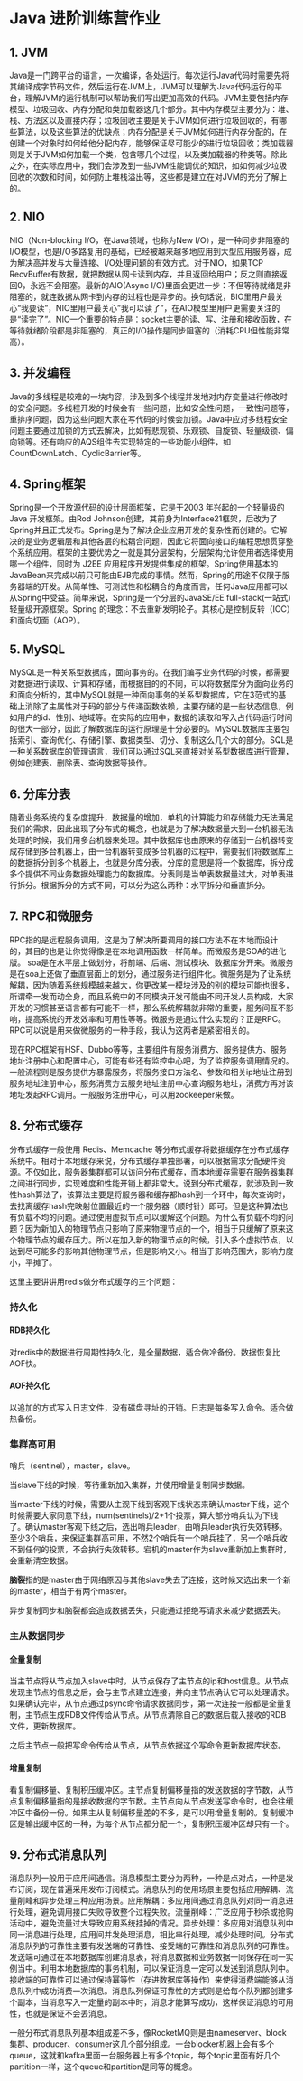 # Java 进阶训练营作业

## 1. JVM

​	Java是一门跨平台的语言，一次编译，各处运行。每次运行Java代码时需要先将其编译成字节码文件，然后运行在JVM上，JVM可以理解为Java代码运行的平台，理解JVM的运行机制可以帮助我们写出更加高效的代码。JVM主要包括内存模型、垃圾回收、内存分配和类加载器这几个部分。其中内存模型主要分为：堆、栈、方法区以及直接内存；垃圾回收主要是关于JVM如何进行垃圾回收的，有哪些算法，以及这些算法的优缺点；内存分配是关于JVM如何进行内存分配的，在创建一个对象时如何给他分配内存，能够保证尽可能少的进行垃圾回收；类加载器则是关于JVM如何加载一个类，包含哪几个过程，以及类加载器的种类等。除此之外，在实际应用中，我们会涉及到一些JVM性能调优的知识，如如何减少垃圾回收的次数和时间，如何防止堆栈溢出等，这些都是建立在对JVM的充分了解上的。



## 2. NIO

NIO（Non-blocking I/O，在Java领域，也称为New I/O），是一种同步非阻塞的I/O模型，也是I/O多路复用的基础，已经被越来越多地应用到大型应用服务器，成为解决高并发与大量连接、I/O处理问题的有效方式。对于NIO，如果TCP RecvBuffer有数据，就把数据从网卡读到内存，并且返回给用户；反之则直接返回0，永远不会阻塞。最新的AIO(Async I/O)里面会更进一步：不但等待就绪是非阻塞的，就连数据从网卡到内存的过程也是异步的。换句话说，BIO里用户最关心“我要读”，NIO里用户最关心”我可以读了”，在AIO模型里用户更需要关注的是“读完了”。NIO一个重要的特点是：socket主要的读、写、注册和接收函数，在等待就绪阶段都是非阻塞的，真正的I/O操作是同步阻塞的（消耗CPU但性能非常高）。

## 3. 并发编程

Java的多线程是较难的一块内容，涉及到多个线程并发地对内存变量进行修改时的安全问题。多线程开发的时候会有一些问题，比如安全性问题，一致性问题等，重排序问题，因为这些问题大家在写代码的时候会加锁。Java中应对多线程安全问题主要通过加锁的方式去解决，比如有悲观锁、乐观锁、自旋锁、轻量级锁、偏向锁等。还有响应的AQS组件去实现特定的一些功能小组件，如CountDownLatch、CyclicBarrier等。



## 4. Spring框架

Spring是一个开放源代码的设计层面框架，它是于2003 年兴起的一个轻量级的Java 开发框架。由Rod Johnson创建，其前身为Interface21框架，后改为了Spring并且正式发布。Spring是为了解决企业应用开发的复杂性而创建的。它解决的是业务逻辑层和其他各层的松耦合问题，因此它将面向接口的编程思想贯穿整个系统应用。框架的主要优势之一就是其分层架构，分层架构允许使用者选择使用哪一个组件，同时为 J2EE 应用程序开发提供集成的框架。Spring使用基本的JavaBean来完成以前只可能由EJB完成的事情。然而，Spring的用途不仅限于服务器端的开发。从简单性、可测试性和松耦合的角度而言，任何Java应用都可以从Spring中受益。简单来说，Spring是一个分层的JavaSE/EE full-stack(一站式) 轻量级开源框架。Spring 的理念：不去重新发明轮子。其核心是控制反转（IOC）和面向切面（AOP）。



## 5. MySQL

MySQL是一种关系型数据库，面向事务的。在我们编写业务代码的时候，都需要对数据进行读取、计算和存储，而根据目的的不同，可以将数据库分为面向业务的和面向分析的，其中MySQL就是一种面向事务的关系型数据库，它在3范式的基础上消除了主属性对于码的部分与传递函数依赖，主要存储的是一些状态信息，例如用户的id、性别、地域等。在实际的应用中，数据的读取和写入占代码运行时间的很大一部分，因此了解数据库的运行原理是十分必要的。MySQL数据库主要包括索引、查询优化、存储引擎、数据类型、切分、复制这么几个大的部分。SQL是一种关系数据库的管理语言，我们可以通过SQL来直接对关系型数据库进行管理，例如创建表、删除表、查询数据等操作。



## 6. 分库分表

随着业务系统的复杂度提升，数据量的增加，单机的计算能力和存储能力无法满足我们的需求，因此出现了分布式的概念，也就是为了解决数据量大到一台机器无法处理的时候，我们用多台机器来处理。其中数据库也由原来的存储到一台机器转变成存储到多台机器上，由一台机器转变成多台机器的过程中，需要我们将数据库上的数据拆分到多个机器上，也就是分库分表。分库的意思是将一个数据库，拆分成多个提供不同业务数据处理能力的数据库。分表则是当单表数据量过大，对单表进行拆分。根据拆分的方式不同，可以分为这么两种：水平拆分和垂直拆分。

## 7. RPC和微服务

RPC指的是远程服务调用，这是为了解决所要调用的接口方法不在本地而设计的，其目的也是让你觉得像是在本地调用函数一样简单。而微服务是SOA的进化版。 soa是在水平层上做划分，将前端、后端、测试模块、数据库分开来。微服务是在soa上还做了垂直层面上的划分，通过服务进行组件化。微服务是为了让系统解耦，因为随着系统规模越来越大，你更改某一模块涉及的别的模块可能也很多，所谓牵一发而动全身，而且系统中的不同模块开发可能由不同开发人员构成，大家开发的习惯甚至语言都有可能不一样，那么系统解耦就非常的重要，服务间互不影响，提高系统的开发效率和可用性等等。微服务是通过什么实现的？正是RPC。RPC可以说是用来做微服务的一种手段，我认为这两者是紧密相关的。

现在RPC框架有HSF、Dubbo等等，主要组件有服务消费方、服务提供方、服务地址注册中心和配置中心，可能有些还有监控中心吧，为了监控服务调用情况的。一般流程则是服务提供方暴露服务，将服务接口方法名、参数和相关ip地址注册到服务地址注册中心，服务消费方去服务地址注册中心查询服务地址，消费方再对该地址发起RPC调用。一般服务注册中心，可以用zookeeper来做。

## 8. 分布式缓存

分布式缓存一般使用 Redis、Memcache 等分布式缓存将数据缓存在分布式缓存系统中。相对于本地缓存来说，分布式缓存单独部署，可以根据需求分配硬件资源。不仅如此，服务器集群都可以访问分布式缓存，而本地缓存需要在服务器集群之间进行同步，实现难度和性能开销上都非常大。说到分布式缓存，就涉及到一致性hash算法了，该算法主要是将服务器和缓存都hash到一个环中，每次查询时，去找离缓存hash完映射位置最近的一个服务器（顺时针）即可。但是这种算法也有负载不均的问题。通过使用虚拟节点可以缓解这个问题。为什么有负载不均的问题？因为新加入的物理节点只影响了原来物理节点的一个，相当于只缓解了原来这个物理节点的缓存压力。所以在加入新的物理节点的时候，引入多个虚拟节点，以达到尽可能多的影响其他物理节点，但是影响又小。相当于影响范围大，影响力度小，平摊了。

这里主要讲讲用redis做分布式缓存的三个问题：

### 持久化

#### RDB持久化

对redis中的数据进行周期性持久化，是全量数据，适合做冷备份。数据恢复比AOF快。

#### AOF持久化

以追加的方式写入日志文件，没有磁盘寻址的开销。日志是每条写入命令。适合做热备份。

### 集群高可用

哨兵（sentinel），master，slave。

当slave下线的时候，等待重新加入集群，并使用增量复制同步数据。

当master下线的时候，需要从主观下线到客观下线状态来确认master下线，这个时候需要大家同意下线，num(sentinels)/2+1个投票，算大部分哨兵认为下线了。确认master客观下线之后，选出哨兵leader，由哨兵leader执行失效转移。至少3个哨兵，来保证集群高可用，不然2个哨兵有一个哨兵挂了，另一个哨兵收不到任何的投票，不会执行失效转移。宕机的master作为slave重新加上集群时，会重新清空数据。

**脑裂**指的是master由于网络原因与其他slave失去了连接，这时候又选出来一个新的master，相当于有两个master。

异步复制同步和脑裂都会造成数据丢失，只能通过拒绝写请求来减少数据丢失。

### 主从数据同步

#### 全量复制

当主节点将从节点加入slave中时，从节点保存了主节点的ip和host信息。从节点发现主节点的信息之后，会与主节点建立连接，并向主节点确认它可以处理请求。如果确认完毕，从节点通过psync命令请求数据同步，第一次连接一般都是全量复制，主节点生成RDB文件传给从节点。从节点清除自己的数据后载入接收的RDB文件，更新数据库。

之后主节点一般把写命令传给从节点，从节点依据这个写命令更新数据库状态。

#### 增量复制

看复制偏移量、复制积压缓冲区。主节点复制偏移量指的发送数据的字节数，从节点复制偏移量指的是接收数据的字节数。主节点向从节点发送写命令时，也会往缓冲区中备份一份。如果主从复制偏移量差的不多，是可以用增量复制的。复制缓冲区是输出缓冲区的一种，为每个从节点都分配一个，复制积压缓冲区却只有一个。

## 9. 分布式消息队列

消息队列一般用于应用间通信。消息模型主要分为两种，一种是点对点，一种是发布订阅，现在普遍采用发布订阅模式。消息队列的使用场景主要包括应用解耦、流量削峰和异步处理三种应用场景。应用解耦：多应用间通过消息队列对同一消息进行处理，避免调用接口失败导致整个过程失败。流量削峰：广泛应用于秒杀或抢购活动中，避免流量过大导致应用系统挂掉的情况。异步处理：多应用对消息队列中同一消息进行处理，应用间并发处理消息，相比串行处理，减少处理时间。分布式消息队列的可靠性主要有发送端的可靠性、接受端的可靠性和消息队列的可靠性。发送端可通过在本地数据库创建消息表，将消息数据和业务数据一同保存在同一实例当中。利用本地数据库的事务机制，可以保证消息一定可以发送到消息队列中。接收端的可靠性可以通过保持幂等性（存进数据库等操作）来使得消费端能够从消息队列中成功消费一次消息。消息队列保证可靠性的方式则是给每个队列都创建多个副本，当消息写入一定量的副本中时，消息才能算写成功，这样保证消息的可用性，也就是保证不会丢消息。

一般分布式消息队列基本组成差不多，像RocketMQ则是由nameserver、block集群、producer、consumer这几个部分组成。一台blocker机器上会有多个queue，这就和kafka里面一台服务器上有多个topic，每个topic里面有好几个partition一样，这个queue和partition是同等的概念。
